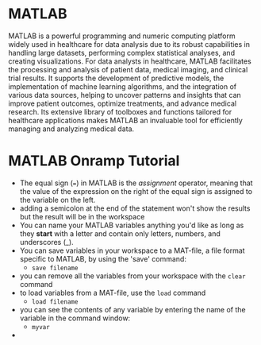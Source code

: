 # MATLAB

MATLAB is a powerful programming and numeric computing platform widely used in healthcare for data analysis due to its robust capabilities in handling large datasets, performing complex statistical analyses, and creating visualizations. For data analysts in healthcare, MATLAB facilitates the processing and analysis of patient data, medical imaging, and clinical trial results. It supports the development of predictive models, the implementation of machine learning algorithms, and the integration of various data sources, helping to uncover patterns and insights that can improve patient outcomes, optimize treatments, and advance medical research. Its extensive library of toolboxes and functions tailored for healthcare applications makes MATLAB an invaluable tool for efficiently managing and analyzing medical data.

# MATLAB Onramp Tutorial

- The equal sign (`=`) in MATLAB is the _assignment_ operator, meaning that the value of the expression on the right of the equal sign is assigned to the variable on the left.
- adding a semicolon at the end of the statement won't show the results but the result will be in the workspace
- You can name your MATLAB variables anything you'd like as long as they **start** with a letter and contain only letters, numbers, and underscores (\_).
- You can save variables in your workspace to a MAT-file, a file format specific to MATLAB, by using the 'save' command:
  - `save filename`
- you can remove all the variables from your workspace with the `clear` command
- to load variables from a MAT-file, use the `load` command
  - `load filename`
- you can see the contents of any variable by entering the name of the variable in the command window:
  - `myvar`
-
